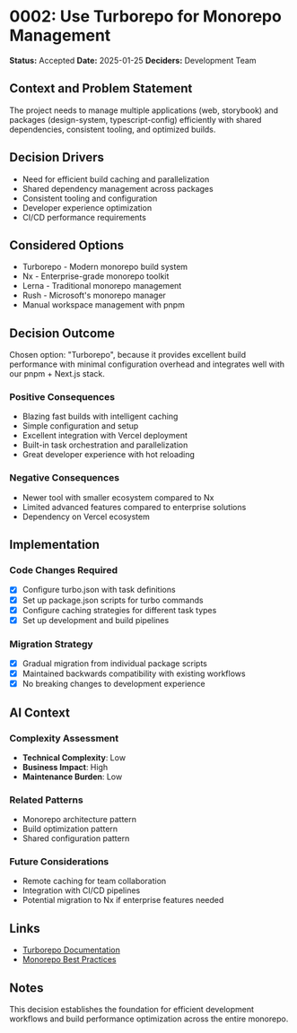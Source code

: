 # 0002: Use Turborepo for Monorepo Management

**Status:** Accepted
**Date:** 2025-01-25
**Deciders:** Development Team

## Context and Problem Statement

The project needs to manage multiple applications (web, storybook) and packages (design-system, typescript-config) efficiently with shared dependencies, consistent tooling, and optimized builds.

## Decision Drivers

* Need for efficient build caching and parallelization
* Shared dependency management across packages
* Consistent tooling and configuration
* Developer experience optimization
* CI/CD performance requirements

## Considered Options

* Turborepo - Modern monorepo build system
* Nx - Enterprise-grade monorepo toolkit
* Lerna - Traditional monorepo management
* Rush - Microsoft's monorepo manager
* Manual workspace management with pnpm

## Decision Outcome

Chosen option: "Turborepo", because it provides excellent build performance with minimal configuration overhead and integrates well with our pnpm + Next.js stack.

### Positive Consequences

* Blazing fast builds with intelligent caching
* Simple configuration and setup
* Excellent integration with Vercel deployment
* Built-in task orchestration and parallelization
* Great developer experience with hot reloading

### Negative Consequences

* Newer tool with smaller ecosystem compared to Nx
* Limited advanced features compared to enterprise solutions
* Dependency on Vercel ecosystem

## Implementation

### Code Changes Required
- [x] Configure turbo.json with task definitions
- [x] Set up package.json scripts for turbo commands
- [x] Configure caching strategies for different task types
- [x] Set up development and build pipelines

### Migration Strategy
- [x] Gradual migration from individual package scripts
- [x] Maintained backwards compatibility with existing workflows
- [x] No breaking changes to development experience

## AI Context

### Complexity Assessment
- **Technical Complexity**: Low
- **Business Impact**: High
- **Maintenance Burden**: Low

### Related Patterns
- Monorepo architecture pattern
- Build optimization pattern
- Shared configuration pattern

### Future Considerations
- Remote caching for team collaboration
- Integration with CI/CD pipelines
- Potential migration to Nx if enterprise features needed

## Links

* [Turborepo Documentation](https://turbo.build/repo/docs)
* [Monorepo Best Practices](https://monorepo.tools/)

## Notes

This decision establishes the foundation for efficient development workflows and build performance optimization across the entire monorepo.
